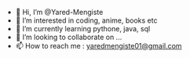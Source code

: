 - 👋 Hi, I’m @Yared-Mengiste
- 👀 I’m interested in coding, anime, books etc
- 🌱 I’m currently learning pythone, java, sql
- 💞️ I’m looking to collaborate on ...
- 📫 How to reach me : yaredmengiste01@gmail.com

<!---
Yared-Mengiste/Yared-Mengiste is a ✨ special ✨ repository because its `README.md` (this file) appears on your GitHub profile.
You can click the Preview link to take a look at your changes.
--->
